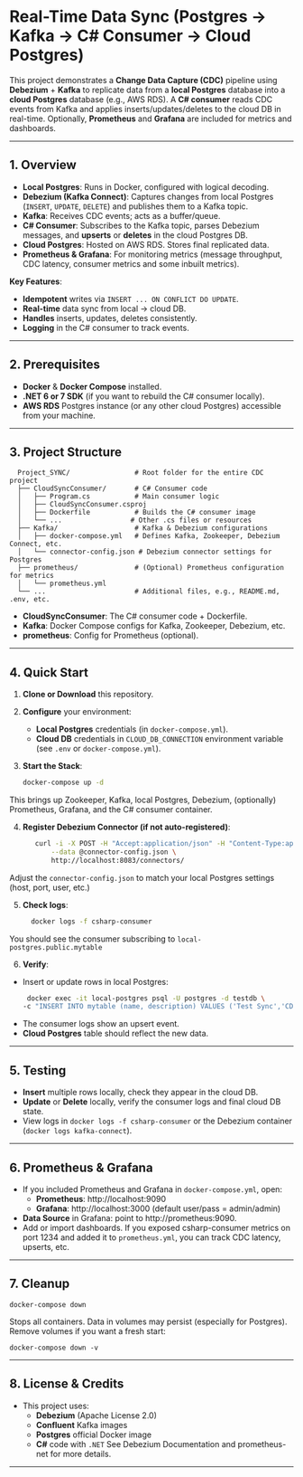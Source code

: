 # Real-Time Data Sync (Postgres → Kafka → C# Consumer → Cloud Postgres)

This project demonstrates a **Change Data Capture (CDC)** pipeline using **Debezium** + **Kafka** to replicate data from a **local Postgres** database into a **cloud Postgres** database (e.g., AWS RDS). A **C# consumer** reads CDC events from Kafka and applies inserts/updates/deletes to the cloud DB in real-time. Optionally, **Prometheus** and **Grafana** are included for metrics and dashboards.

---

## 1. Overview

- **Local Postgres**: Runs in Docker, configured with logical decoding.
- **Debezium (Kafka Connect)**: Captures changes from local Postgres (`INSERT`, `UPDATE`, `DELETE`) and publishes them to a Kafka topic.
- **Kafka**: Receives CDC events; acts as a buffer/queue.
- **C# Consumer**: Subscribes to the Kafka topic, parses Debezium messages, and **upserts** or **deletes** in the cloud Postgres DB.
- **Cloud Postgres**: Hosted on AWS RDS. Stores final replicated data.
- **Prometheus & Grafana**: For monitoring metrics (message throughput, CDC latency, consumer metrics and some inbuilt metrics).

**Key Features**:
- **Idempotent** writes via `INSERT ... ON CONFLICT DO UPDATE`.
- **Real-time** data sync from local → cloud DB.
- **Handles** inserts, updates, deletes consistently.
- **Logging** in the C# consumer to track events.

---

## 2. Prerequisites

- **Docker** & **Docker Compose** installed.
- **.NET 6 or 7 SDK** (if you want to rebuild the C# consumer locally).
- **AWS RDS** Postgres instance (or any other cloud Postgres) accessible from your machine.

---

## 3. Project Structure
      
      Project_SYNC/                # Root folder for the entire CDC project
      ├── CloudSyncConsumer/       # C# Consumer code
      │   ├── Program.cs           # Main consumer logic
      │   ├── CloudSyncConsumer.csproj
      │   ├── Dockerfile           # Builds the C# consumer image
      │   └── ...                 # Other .cs files or resources
      ├── Kafka/                   # Kafka & Debezium configurations
      │   ├── docker-compose.yml   # Defines Kafka, Zookeeper, Debezium Connect, etc.
      │   └── connector-config.json # Debezium connector settings for Postgres
      ├── prometheus/              # (Optional) Prometheus configuration for metrics
      │   └── prometheus.yml
      └── ...                      # Additional files, e.g., README.md, .env, etc.




- **CloudSyncConsumer**: The C# consumer code + Dockerfile.
- **Kafka**: Docker Compose configs for Kafka, Zookeeper, Debezium, etc.
- **prometheus**: Config for Prometheus (optional).

---

## 4. Quick Start

1. **Clone or Download** this repository.

2. **Configure** your environment:
   - **Local Postgres** credentials (in `docker-compose.yml`).
   - **Cloud DB** credentials in `CLOUD_DB_CONNECTION` environment variable (see `.env` or `docker-compose.yml`).

3. **Start the Stack**:
   ```bash
   docker-compose up -d

This brings up Zookeeper, Kafka, local Postgres, Debezium, (optionally) Prometheus, Grafana, and the C# consumer container.

4. **Register Debezium Connector (if not auto-registered)**:
   ```bash
      curl -i -X POST -H "Accept:application/json" -H "Content-Type:application/json" \
          --data @connector-config.json \
          http://localhost:8083/connectors/
   
  Adjust the `connector-config.json` to match your local Postgres settings (host, port, user, etc.)

5. **Check logs**:
    ```bash   
      docker logs -f csharp-consumer
You should see the consumer subscribing to `local-postgres.public.mytable`

6. **Verify**:
  - Insert or update rows in local Postgres:
    ```bash
     docker exec -it local-postgres psql -U postgres -d testdb \
    -c "INSERT INTO mytable (name, description) VALUES ('Test Sync','CDC event');"
  - The consumer logs show an upsert event.
  - **Cloud Postgres** table should reflect the new data.

---

## 5. Testing

- **Insert** multiple rows locally, check they appear in the cloud DB.
- **Update** or **Delete** locally, verify the consumer logs and final cloud DB state.
- View logs in `docker logs -f csharp-consumer` or the Debezium container (`docker logs kafka-connect`).

---

## 6. Prometheus & Grafana

- If you included Prometheus and Grafana in `docker-compose.yml`, open:
  - **Prometheus**: http://localhost:9090
  - **Grafana**: http://localhost:3000 (default user/pass = admin/admin)
- **Data Source** in Grafana: point to http://prometheus:9090.
- Add or import dashboards. If you exposed csharp-consumer metrics on port 1234 and added it to `prometheus.yml`, you can track CDC latency, upserts, etc.

---

## 7. Cleanup

    docker-compose down
Stops all containers. Data in volumes may persist (especially for Postgres). Remove volumes if you want a fresh start:
    
    docker-compose down -v

---
    
## 8. License & Credits

- This project uses:
  - **Debezium** (Apache License 2.0)
  - **Confluent** Kafka images
  - **Postgres** official Docker image
  - **C#** code with `.NET`
See Debezium Documentation and prometheus-net for more details.

---
